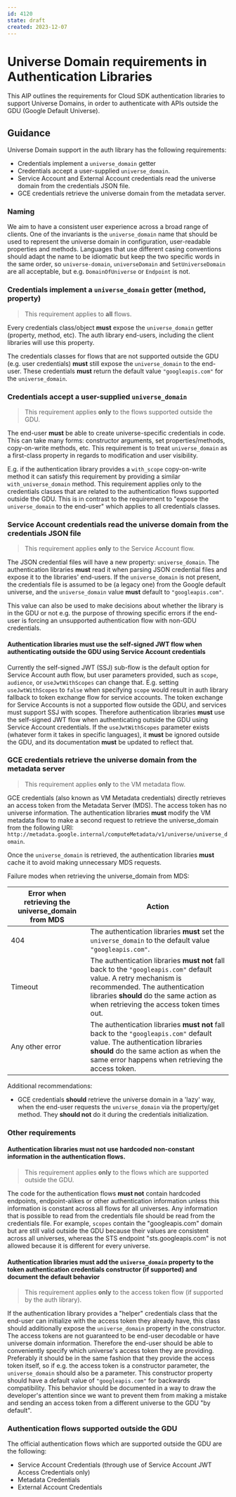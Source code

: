 ```yaml
---
id: 4120
state: draft
created: 2023-12-07
---
```


# Universe Domain requirements in Authentication Libraries

This AIP outlines the requirements for Cloud SDK authentication libraries to support Universe Domains, in order to authenticate with APIs outside the GDU (Google Default Universe).

## Guidance

Universe Domain support in the auth library has the following requirements:

 - Credentials implement a `universe_domain` getter
 - Credentials accept a user-supplied `universe_domain`.
 - Service Account and External Account credentials read the universe domain from the credentials JSON file.
 - GCE credentials retrieve the universe domain from the metadata server.

### Naming

We aim to have a consistent user experience across a broad range of clients. One of the invariants is the `universe_domain` name that should be used to represent the universe domain in configuration, user-readable properties and methods. Languages that use different casing conventions should adapt the name to be idiomatic but keep the two specific words in the same order, so `universe-domain`, `universeDomain` and `SetUniverseDomain` are all acceptable, but e.g. `DomainOfUniverse` or `Endpoint` is not.

### Credentials implement a `universe_domain` getter (method, property)

> This requirement applies to **all** flows.

Every credentials class/object **must** expose the `universe_domain` getter (property, method, etc). The auth library end-users, including the client libraries will use this property.

The credentials classes for flows that are not supported outside the GDU (e.g. user credentials) **must** still expose the `universe_domain` to the end-user. These credentials **must** return the default value `"googleapis.com"` for the `universe_domain`.

### Credentials accept a user-supplied `universe_domain`

> This requirement applies **only** to the flows supported outside the GDU.

The end-user **must** be able to create universe-specific credentials in code. This can take many forms: constructor arguments, set properties/methods, copy-on-write methods, etc. This requirement is to treat `universe_domain` as a first-class property in regards to modification and user visibility.

E.g. if the authentication library provides a `with_scope` copy-on-write method it can satisfy this requirement by providing a similar `with_universe_domain` method.
This requirement applies only to the credentials classes that are related to the authentication flows supported outside the GDU. This is in contrast to the requirement to "expose the `universe_domain` to the end-user" which applies to all credentials classes.

### Service Account credentials read the universe domain from the credentials JSON file

> This requirement applies **only** to the Service Account flow.

The JSON credential files will have a new property: `universe_domain`. The authentication libraries **must** read it when parsing JSON credential files and expose it to the libraries' end-users. If the `universe_domain` is not present, the credentials file is assumed to be (a legacy one) from the Google default universe, and the `universe_domain` value **must** default to `"googleapis.com"`.

This value can also be used to make decisions about whether the library is in the GDU or not e.g. the purpose of throwing specific errors if the end-user is forcing an unsupported authentication flow with non-GDU credentials.

#### Authentication libraries **must** use the self-signed JWT flow when authenticating outside the GDU using Service Account credentials

Currently the self-signed JWT (SSJ) sub-flow is the default option for Service Account auth flow, but user parameters provided, such as `scope`, `audience`, or `useJwtWithScopes` can change that. E.g. setting  `useJwtWithScopes` to `false` when specifying `scope` would result in auth library fallback to token exchange flow for service accounts.
The token exchange for Service Accounts is not a supported flow outside the GDU, and services must support SSJ with scopes. Therefore authentication libraries **must** use the self-signed JWT flow when authenticating outside the GDU using Service Account credentials. If the `useJwtWithScopes` parameter exists (whatever form it takes in specific languages), it **must** be ignored outside the GDU, and its documentation **must** be updated to reflect that.

### GCE credentials retrieve the universe domain from the metadata server

> This requirement applies **only** to the VM metadata flow.

GCE credentials (also known as VM Metadata credentials) directly retrieves an access token from the Metadata Server (MDS). The access token has no universe information. The authentication libraries **must** modify the VM metadata flow to make a second request to retrieve the universe_domain from the following URI: `http://metadata.google.internal/computeMetadata/v1/universe/universe_domain`.

Once the `universe_domain` is retrieved, the authentication libraries **must** cache it to avoid making unnecessary MDS requests.

Failure modes when retrieving the universe_domain from MDS:

| Error when retrieving the universe_domain from MDS | Action |
| -------------------------------------------------- | ------ |
| 404 | The authentication libraries **must** set the `universe_domain` to the default value `"googleapis.com"`. |
| Timeout | The authentication libraries **must not** fall back to the `"googleapis.com"` default value. A retry mechanism is recommended. The authentication libraries **should** do the same action as when retrieving the access token times out. |
| Any other error | The authentication libraries **must not** fall back to the `"googleapis.com"` default value. The authentication libraries **should** do the same action as when the same error happens when retrieving the access token. |

Additional recommendations:

 - GCE credentials **should** retrieve the universe domain in a 'lazy' way, when the end-user requests the `universe_domain` via the property/get method. They **should not** do it during the credentials initialization.

### Other requirements

#### Authentication libraries **must not** use hardcoded non-constant information in the authentication flows.

> This requirement applies **only** to the flows which are supported outside the GDU.

The code for the authentication flows **must not** contain hardcoded endpoints, endpoint-alikes or other authentication information unless this information is constant across all flows for all universes. Any information that is possible to read from the credentials file should be read from the credentials file. For example, `scopes` contain the "googleapis.com" domain but are still valid outside the GDU because their values are consistent across all universes, whereas the STS endpoint "sts.googleapis.com" is not allowed because it is different for every universe.

#### Authentication libraries **must** add the `universe_domain` property to the token authentication credentials constructor (if supported) and document the default behavior

> This requirement applies **only** to the access token flow (if supported by the auth library).

If the authentication library provides a "helper" credentials class that the end-user can initialize with the access token they already have, this class should additionally expose the `universe_domain` property in the constructor.
The access tokens are not guaranteed to be end-user decodable or have universe domain information. Therefore the end-user should be able to conveniently specify which universe's access token they are providing. Preferably it should be in the same fashion that they provide the access token itself, so if e.g. the access token is a constructor parameter, the `universe_domain` should also be a parameter.
This constructor property should have a default value of `"googleapis.com"` for backwards compatibility. This behavior should be documented in a way to draw the developer's attention since we want to prevent them from making a mistake and sending an access token from a different universe to the GDU "by default".

### Authentication flows supported outside the GDU

The official authentication flows which are supported outside the GDU are the following:

 - Service Account Credentials (through use of Service Account JWT Access Credentials only)
 - Metadata Credentials
 - External Account Credentials

